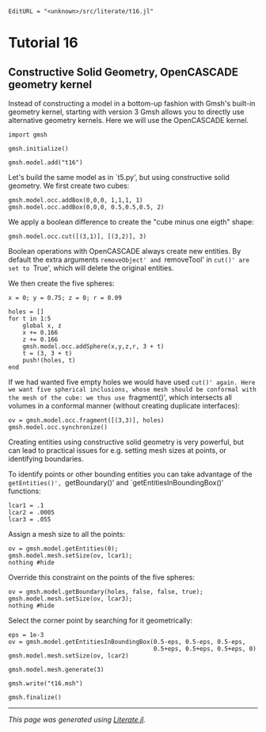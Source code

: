 ```@meta
EditURL = "<unknown>/src/literate/t16.jl"
```

# Tutorial 16

## Constructive Solid Geometry, OpenCASCADE geometry kernel

Instead of constructing a model in a bottom-up fashion with Gmsh's built-in
geometry kernel, starting with version 3 Gmsh allows you to directly use
alternative geometry kernels. Here we will use the OpenCASCADE kernel.

```@example t16
import gmsh
```

```@example t16
gmsh.initialize()
```

```@example t16
gmsh.model.add("t16")
```

Let's build the same model as in `t5.py', but using constructive solid
geometry.
We first create two cubes:

```@example t16
gmsh.model.occ.addBox(0,0,0, 1,1,1, 1)
gmsh.model.occ.addBox(0,0,0, 0.5,0.5,0.5, 2)
```

We apply a boolean difference to create the "cube minus one eigth" shape:

```@example t16
gmsh.model.occ.cut([(3,1)], [(3,2)], 3)
```

Boolean operations with OpenCASCADE always create new entities. By default the
extra arguments `removeObject' and `removeTool' in `cut()' are set to `True',
which will delete the original entities.

We then create the five spheres:

```@example t16
x = 0; y = 0.75; z = 0; r = 0.09
```

```@example t16
holes = []
for t in 1:5
    global x, z
    x += 0.166
    z += 0.166
    gmsh.model.occ.addSphere(x,y,z,r, 3 + t)
    t = (3, 3 + t)
    push!(holes, t)
end
```

If we had wanted five empty holes we would have used `cut()' again. Here we
want five spherical inclusions, whose mesh should be conformal with the mesh
of the cube: we thus use `fragment()', which intersects all volumes in a
conformal manner (without creating duplicate interfaces):

```@example t16
ov = gmsh.model.occ.fragment([(3,3)], holes)
gmsh.model.occ.synchronize()
```

Creating entities using constructive solid geometry is very powerful, but can
lead to practical issues for e.g. setting mesh sizes at points, or identifying
boundaries.

To identify points or other bounding entities you can take advantage of the
`getEntities()', `getBoundary()' and `getEntitiesInBoundingBox()' functions:

```@example t16
lcar1 = .1
lcar2 = .0005
lcar3 = .055
```

Assign a mesh size to all the points:

```@example t16
ov = gmsh.model.getEntities(0);
gmsh.model.mesh.setSize(ov, lcar1);
nothing #hide
```

Override this constraint on the points of the five spheres:

```@example t16
ov = gmsh.model.getBoundary(holes, false, false, true);
gmsh.model.mesh.setSize(ov, lcar3);
nothing #hide
```

Select the corner point by searching for it geometrically:

```@example t16
eps = 1e-3
ov = gmsh.model.getEntitiesInBoundingBox(0.5-eps, 0.5-eps, 0.5-eps,
                                         0.5+eps, 0.5+eps, 0.5+eps, 0)
gmsh.model.mesh.setSize(ov, lcar2)
```

```@example t16
gmsh.model.mesh.generate(3)
```

```@example t16
gmsh.write("t16.msh")
```

```@example t16
gmsh.finalize()
```

---

*This page was generated using [Literate.jl](https://github.com/fredrikekre/Literate.jl).*

